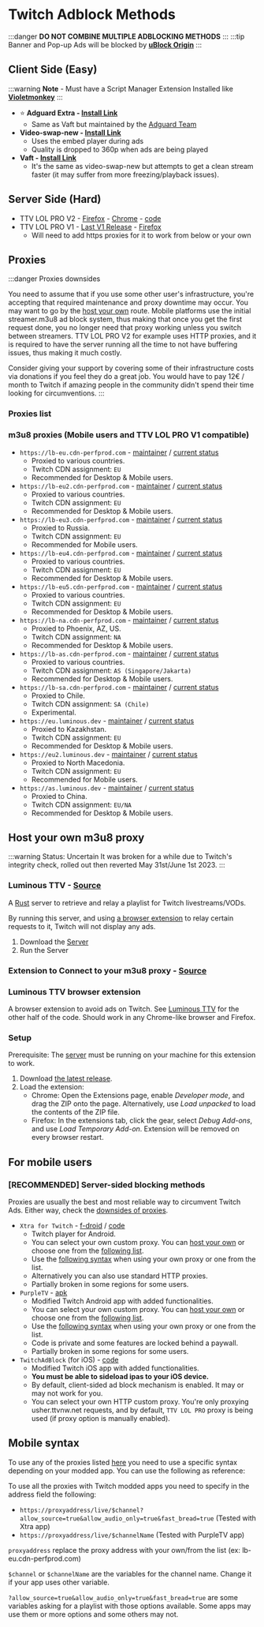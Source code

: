 # Twitch Adblock Methods

:::danger **DO NOT COMBINE MULTIPLE ADBLOCKING METHODS**
:::
:::tip Banner and Pop-up Ads will be blocked by **[uBlock Origin](https://addons.mozilla.org/en-US/firefox/addon/ublock-origin/)**
:::

## Client Side (Easy)

:::warning **Note** - Must have a Script Manager Extension Installed like **[Violetmonkey](https://addons.mozilla.org/firefox/addon/violentmonkey/)**
:::
* ⭐ **Adguard Extra - [Install Link](https://userscripts.adtidy.org/release/adguard-extra/1.0/adguard-extra.user.js)**
    - Same as Vaft but maintained by the [Adguard Team](https://github.com/AdguardTeam/AdGuardExtra)
* **Video-swap-new - [Install Link](https://github.com/pixeltris/TwitchAdSolutions/raw/master/video-swap-new/video-swap-new.user.js)** 
    - Uses the embed player during ads 
    - Quality is dropped to 360p when ads are being played
* **Vaft - [Install Link](https://github.com/pixeltris/TwitchAdSolutions/raw/master/vaft/vaft.user.js)**
    - It's the same as video-swap-new but attempts to get a clean stream faster (it may suffer from more freezing/playback issues).

## Server Side (Hard)
* TTV LOL PRO V2 - [Firefox](https://addons.mozilla.org/addon/ttv-lol-pro/) - [Chrome](https://chrome.google.com/webstore/detail/ttv-lol-pro/bpaoeijjlplfjbagceilcgbkcdjbomjd) - [code](https://github.com/younesaassila/ttv-lol-pro)
* TTV LOL PRO V1 - [Last V1 Release](https://github.com/younesaassila/ttv-lol-pro/releases/tag/v1.9.3) - [Firefox](https://github.com/younesaassila/ttv-lol-pro/releases/download/v1.9.3/v1.9.3-firefox.xpi)
    - Will need to add https proxies for it to work from below or your own

## Proxies

:::danger Proxies downsides

You need to assume that if you use some other user's infrastructure, you're accepting that required maintenance and proxy downtime may occur. You may want to go by the [host your own](#host-your-own-proxy) route. 
Mobile platforms use the initial streamer.m3u8 ad block system, thus making that once you get the first request done, you no longer need that proxy working unless you switch between streamers. TTV LOL PRO V2 for example uses HTTP proxies, and it is required to have the server running all the time to not have buffering issues, thus making it much costly.

Consider giving your support by covering some of their infrastructure costs via donations if you feel they do a great job. You would have to pay 12€ / month to Twitch if amazing people in the community didn't spend their time looking for circumventions.
:::

### Proxies list
### m3u8 proxies (Mobile users and TTV LOL PRO V1 compatible)

- `https://lb-eu.cdn-perfprod.com` - [maintainer](https://github.com/zGato) / [current status](https://status.cdn-perfprod.com)
  - Proxied to various countries.
  - Twitch CDN assignment: `EU`
  - Recommended for Desktop & Mobile users.
- `https://lb-eu2.cdn-perfprod.com` - [maintainer](https://github.com/zGato) / [current status](https://status.cdn-perfprod.com)
  - Proxied to various countries.
  - Twitch CDN assignment: `EU`
  - Recommended for Desktop & Mobile users.
- `https://lb-eu3.cdn-perfprod.com` - [maintainer](https://github.com/zGato) / [current status](https://status.cdn-perfprod.com)
  - Proxied to Russia.
  - Twitch CDN assignment: `EU`
  - Recommended for Mobile users.
- `https://lb-eu4.cdn-perfprod.com` - [maintainer](https://github.com/zGato) / [current status](https://status.cdn-perfprod.com)
  - Proxied to various countries.
  - Twitch CDN assignment: `EU`
  - Recommended for Desktop & Mobile users.
- `https://lb-eu5.cdn-perfprod.com` - [maintainer](https://github.com/zGato) / [current status](https://status.cdn-perfprod.com)
  - Proxied to various countries.
  - Twitch CDN assignment: `EU`
  - Recommended for Desktop & Mobile users.
- `https://lb-na.cdn-perfprod.com` - [maintainer](https://github.com/zGato) / [current status](https://status.cdn-perfprod.com)
  - Proxied to Phoenix, AZ, US.
  - Twitch CDN assignment: `NA`
  - Recommended for Desktop & Mobile users.
- `https://lb-as.cdn-perfprod.com` - [maintainer](https://github.com/zGato) / [current status](https://status.cdn-perfprod.com)
  - Proxied to various countries.
  - Twitch CDN assignment: `AS (Singapore/Jakarta)`
  - Recommended for Desktop & Mobile users.
- `https://lb-sa.cdn-perfprod.com` - [maintainer](https://github.com/zGato) / [current status](https://status.cdn-perfprod.com)
  - Proxied to Chile.
  - Twitch CDN assignment: `SA (Chile)`
  - Experimental.
- `https://eu.luminous.dev` - [maintainer](https://github.com/AlyoshaVasilieva) / [current status](https://stats.uptimerobot.com/N2pVRCZAjg)
  - Proxied to Kazakhstan.
  - Twitch CDN assignment: `EU`
  - Recommended for Desktop & Mobile users.
- `https://eu2.luminous.dev` - [maintainer](https://github.com/AlyoshaVasilieva) / [current status](https://stats.uptimerobot.com/N2pVRCZAjg)
  - Proxied to North Macedonia.
  - Twitch CDN assignment: `EU`
  - Recommended for Mobile users.
- `https://as.luminous.dev` - [maintainer](https://github.com/AlyoshaVasilieva) / [current status](https://stats.uptimerobot.com/N2pVRCZAjg)
  - Proxied to China.
  - Twitch CDN assignment: `EU/NA`
  - Recommended for Desktop & Mobile users.


## Host your own m3u8 proxy

:::warning Status: Uncertain
It was broken for a while due to Twitch's integrity check, rolled out then reverted May 31st/June 1st 2023.
:::

### Luminous TTV - [Source](https://github.com/AlyoshaVasilieva/luminous-ttv)
A [Rust](https://www.rust-lang.org) server to retrieve and relay a playlist for Twitch livestreams/VODs.

By running this server, and using [a browser extension](https://github.com/AlyoshaVasilieva/luminous-ttv-ext) to relay certain requests to it, Twitch will not
display any ads.

1. Download the [Server](https://github.com/AlyoshaVasilieva/luminous-ttv/releases/latest)
2. Run the Server

### Extension to Connect to your m3u8 proxy - [Source](https://github.com/AlyoshaVasilieva/luminous-ttv-ext)

### Luminous TTV browser extension
A browser extension to avoid ads on Twitch. See [Luminous TTV](https://github.com/AlyoshaVasilieva/luminous-ttv) for the other half
of the code. Should work in any Chrome-like browser and Firefox.

### Setup

Prerequisite: The [server](https://github.com/AlyoshaVasilieva/luminous-ttv) must be running on your machine for this extension to work.

1. Download [the latest release](https://github.com/AlyoshaVasilieva/luminous-ttv-ext/releases/latest).
2. Load the extension:
   * Chrome: Open the Extensions page, enable *Developer mode*, and drag the ZIP onto
     the page. Alternatively, use *Load unpacked* to load the contents of the ZIP file.
   * Firefox: In the extensions tab, click the gear, select *Debug Add-ons*,
     and use *Load Temporary Add-on*. Extension will be removed on every browser
     restart.

## For mobile users
### [RECOMMENDED] Server-sided blocking methods

Proxies are usually the best and most reliable way to circumvent Twitch Ads. Either way, check the [downsides of proxies](#proxies). 

- `Xtra for Twitch` - [f-droid](https://f-droid.org/packages/com.github.andreyasadchy.xtra/) / [code](https://github.com/crackededed/Xtra)
  - Twitch player for Android.
  - You can select your own custom proxy. You can [host your own](#host-your-own-m3u8-proxy) or choose one from the [following list](#proxies).
  - Use the [following syntax](#mobile-syntax) when using your own proxy or one from the list.
  - Alternatively you can also use standard HTTP proxies.
  - Partially broken in some regions for some users. 
- `PurpleTV` - [apk](https://purpletv.aeong.win/)
  - Modified Twitch Android app with added functionalities.
  - You can select your own custom proxy. You can [host your own](#host-your-own-m3u8-proxy) or choose one from the [following list](#proxies).
  - Use the [following syntax](#mobile-syntax) when using your own proxy or one from the list.
  - Code is private and some features are locked behind a paywall.
  - Partially broken in some regions for some users.
- `TwitchAdBlock` (for iOS) - [code](https://github.com/level3tjg/TwitchAdBlock)
  - Modified Twitch iOS app with added functionalities.
  - **You must be able to sideload ipas to your iOS device.**
  - By default, client-sided ad block mechanism is enabled. It may or may not work for you.
  - You can select your own HTTP custom proxy. You're only proxying usher.ttvnw.net requests, and by default, `TTV LOL PRO` proxy is being used (if proxy option is manually enabled).

## Mobile syntax

To use any of the proxies listed [here](#proxies) you need to use a specific syntax depending on your modded app. You can use the following as reference:

To use all the proxies with Twitch modded apps you need to specify in the address field the following: 
- `https://proxyaddress/live/$channel?allow_source=true&allow_audio_only=true&fast_bread=true` (Tested with Xtra app)
- `https://proxyaddress/live/$channelName` (Tested with PurpleTV app)

`proxyaddress` replace the proxy address with your own/from the list (ex: lb-eu.cdn-perfprod.com)

`$channel` or `$channelName` are the variables for the channel name. Change it if your app uses other variable.

`?allow_source=true&allow_audio_only=true&fast_bread=true` are some variables asking for a playlist with those options available. Some apps may use them or more options and some others may not.